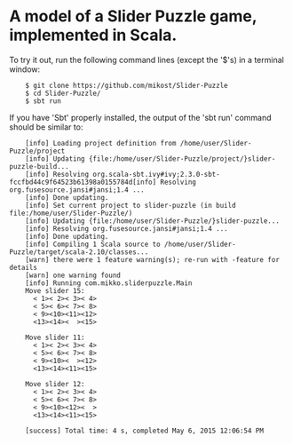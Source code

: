 # A model of a Slider Puzzle game, implemented in Scala.

To try it out, run the following command lines (except the '$'s) in a terminal window:

        $ git clone https://github.com/mikost/Slider-Puzzle
        $ cd Slider-Puzzle/
        $ sbt run

If you have 'Sbt' properly installed, the output of the 'sbt run' command should be similar to:

        [info] Loading project definition from /home/user/Slider-Puzzle/project
        [info] Updating {file:/home/user/Slider-Puzzle/project/}slider-puzzle-build...
        [info] Resolving org.scala-sbt.ivy#ivy;2.3.0-sbt-fccfbd44c9f64523b61398a0155784d[info] Resolving org.fusesource.jansi#jansi;1.4 ...
        [info] Done updating.
        [info] Set current project to slider-puzzle (in build file:/home/user/Slider-Puzzle/)
        [info] Updating {file:/home/user/Slider-Puzzle/}slider-puzzle...
        [info] Resolving org.fusesource.jansi#jansi;1.4 ...
        [info] Done updating.
        [info] Compiling 1 Scala source to /home/user/Slider-Puzzle/target/scala-2.10/classes...
        [warn] there were 1 feature warning(s); re-run with -feature for details
        [warn] one warning found
        [info] Running com.mikko.sliderpuzzle.Main 
        Move slider 15:
          < 1>< 2>< 3>< 4>
          < 5>< 6>< 7>< 8>
          < 9><10><11><12>
          <13><14><  ><15>

        Move slider 11:
          < 1>< 2>< 3>< 4>
          < 5>< 6>< 7>< 8>
          < 9><10><  ><12>
          <13><14><11><15>

        Move slider 12:
          < 1>< 2>< 3>< 4>
          < 5>< 6>< 7>< 8>
          < 9><10><12><  >
          <13><14><11><15>

        [success] Total time: 4 s, completed May 6, 2015 12:06:54 PM
